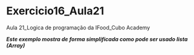 # Exercicio16_Aula21
Aula 21_Logica de programação da IFood_Cubo Academy

***Este exemplo mostra de forma simplificada como pode ser usado lista (Array)***
